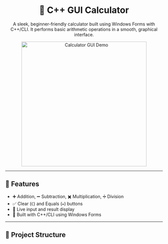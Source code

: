 <h1 align="center">🧮 C++ GUI Calculator</h1>
<p align="center">
  A sleek, beginner-friendly calculator built using Windows Forms with C++/CLI. It performs basic arithmetic operations in a smooth, graphical interface.
</p>

<p align="center">
  <img src="https://raw.githubusercontent.com/les55399/cpp-calculator/main/assets/demo.gif" alt="Calculator GUI Demo" width="400"/>
</p>

---

## 🚀 Features

- ➕ Addition, ➖ Subtraction, ✖️ Multiplication, ➗ Division
- ✅ Clear (`C`) and Equals (`=`) buttons
- 👀 Live input and result display
- 📐 Built with C++/CLI using Windows Forms

---

## 📂 Project Structure

